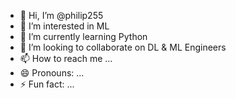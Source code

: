- 👋 Hi, I’m @philip255
- 👀 I’m interested in ML
- 🌱 I’m currently learning Python
- 💞️ I’m looking to collaborate on DL & ML Engineers
- 📫 How to reach me ...
- 😄 Pronouns: ...
- ⚡ Fun fact: ...

<!---
philip255/philip255 is a ✨ special ✨ repository because its `README.md` (this file) appears on your GitHub profile.
You can click the Preview link to take a look at your changes.
--->
